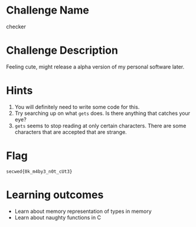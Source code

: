 # Challenge Name
checker

# Challenge Description
Feeling cute, might release a alpha version of my personal software later.

# Hints
1. You will definitely need to write some code for this.
1. Try searching up on what `gets` does. Is there anything that catches your eye?
2. `gets` seems to stop reading at only certain characters. There are some characters that are accepted that are strange.


# Flag
`secwed{0k_m4by3_n0t_cUt3}`


# Learning outcomes
- Learn about memory representation of types in memory
- Learn about naughty functions in C